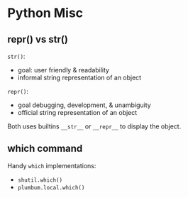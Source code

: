 # Python Misc

## repr() vs str()
`str()`:
- goal: user friendly & readability
- informal string representation of an object

`repr()`:
- goal debugging, development, & unambiguity
- official string representation of an object

Both uses builtins `__str__` or `__repr__` to display the object.

## which command
Handy `which` implementations:
- `shutil.which()`
- `plumbum.local.which()`

